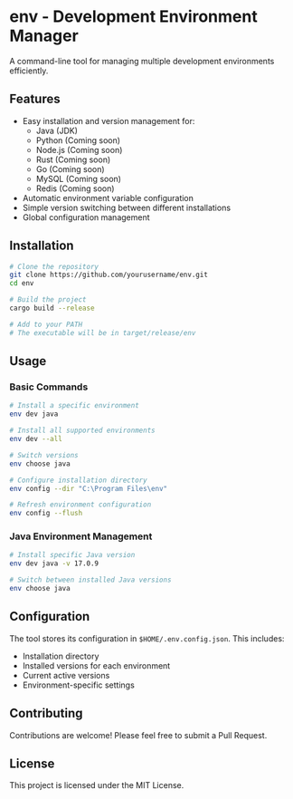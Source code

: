 # env - Development Environment Manager

A command-line tool for managing multiple development environments efficiently.

## Features

- Easy installation and version management for:
  - Java (JDK)
  - Python (Coming soon)
  - Node.js (Coming soon)
  - Rust (Coming soon)
  - Go (Coming soon)
  - MySQL (Coming soon)
  - Redis (Coming soon)
- Automatic environment variable configuration
- Simple version switching between different installations
- Global configuration management

## Installation

```bash
# Clone the repository
git clone https://github.com/yourusername/env.git
cd env

# Build the project
cargo build --release

# Add to your PATH
# The executable will be in target/release/env
```

## Usage

### Basic Commands

```bash
# Install a specific environment
env dev java

# Install all supported environments
env dev --all

# Switch versions
env choose java

# Configure installation directory
env config --dir "C:\Program Files\env"

# Refresh environment configuration
env config --flush
```

### Java Environment Management

```bash
# Install specific Java version
env dev java -v 17.0.9

# Switch between installed Java versions
env choose java
```

## Configuration

The tool stores its configuration in `$HOME/.env.config.json`. This includes:
- Installation directory
- Installed versions for each environment
- Current active versions
- Environment-specific settings

## Contributing

Contributions are welcome! Please feel free to submit a Pull Request.

## License

This project is licensed under the MIT License.

